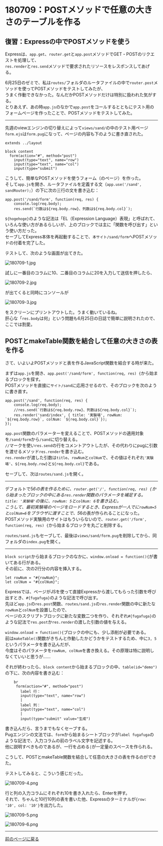 # 180709：POSTメソッドで任意の大きさのテーブルを作る

## 復習：Expressの中でPOSTメソッドを使う

Expressは、`app.get`、`router.get`と`app.post`メソッドでGET・POSTのリクエストを処理して、  
`res.render`と`res.send`メソッドで要求されたリソースをレスポンスしてあげる。

6月25日のゼミで、私は`routes/`フォルダのルータファイルの中で`router.post`メソッドを使ってPOSTメソッドをテストしてみたが、  
うまく作動できなかった。なんだかPOSTメソッドだけは特別に扱われた気がする。  
とりあえず、あの時`app.js`のなかで`app.post`をコールするとともにテスト用のフォームページを作ったことで、POSTメソッドをテストしてみた。

***

先週のviewエンジンの切り替えによって`views/sand/`の中のテスト用ページ`form.ejs`は`form.pug`になって、ページの内容も下のように書き直された。

```
extends ../layout

block content
  form(action="#", method="post")
    input(type="text", name="row")
    input(type="text", name="col")
    input(type="submit")
```

こうして、簡単なPOSTメソッドを使うフォーム（のページ）を作った。  
そして`app.js`を開き、ルータファイルを定義する文（`app.use('/sand', sandRouter);`）の下に次の三行の文を書き込む：

```
app.post('/sand/form', function(req, res) {
    console.log(req.body);
    res.send(`行数は${req.body.row}、列数は${req.body.col}`);
```

`${hogehoge}`のような記法は「EL（Expression Language）表現」と呼ばれて、いろんな使い方があるらしいが、上のブロックでは主に「関数を呼び出す」という使い方だった。  
セーブしてExpress本体を再起動することで、`本サイト/sand/form`へPOSTメソッドの付着を完了した。

テストして、次のような画面が出てきた。

![180709-1.jpg][1]

試しに一番目のコラムに10、二番目のコラムに20を入力して送信を押したら、

![180709-2.jpg][2]

が出てくると同時にコンソールが

![180709-3.jpg][3]

をスクリーンにプリントアウトした。うまく動いているね。  
肝心な「`res.body`は何」という問題も6月25日の日誌で簡単に説明されたので、ここでは割愛。

## POSTとmakeTable関数を結合して任意の大きさの表を作る

さて、いよいよPOSTメソッドと表を作るJavaScript関数を結合する時が来た。

まずは`app.js`を開き、`app.post('/sand/form', function(req, res) {`から始まるブロックを探す。  
POSTメソッドを直接に`サイト/sand`に応用させるので、そのブロックを次のように書き直す。

```
app.post('/sand', function(req, res) {
    console.log(req.body);
    //res.send(`行数は${req.body.row}、列数は${req.body.col}`);
    res.render('sand/index', { title: '実験場', rowNum: `${req.body.row}`, colNum: `${req.body.col}`});
});
```

`app.post`関数のパラメーターを変えることで、POSTメソッドの適用対象を`/sand/form`から`/sand`に切り替える。  
`//`マークを使い`res.send`の行をコメントアウトしたが、その代わりにpugに引数を渡せるメソッド`res.render`を書き込む。  
`res.render`が渡した引数は`title`、`rowNum`と`colNum`で、その値はそれぞれ`'実験場'`、`${req.body.row}`と`${req.body.col}`である。

セーブして、次は`routes/sand.js`を開く。

***

デフォルトで5*6の表を作るために、`router.get('/', function(req, res) {`から始まったブロックの中にある`res.render`関数のパラメータを補足する。  
`title: '実験場'`の後に、`rowNum: 5`と`colNum: 6`を書き込む。  
こうして、最初実験場のページをロードするとき、Expressが一人でに`rowNum=5`と`colNum=6`をブラウザに渡すことで、5*6の表が作られることになった。  
POSTメソッド実験用のサイトはもういらないので、`router.get('/form', function(req, res) {`から始まるブロックを丸ごと削除する。

`routes/sand.js`もセーブして、最後は`views/sand/form.pug`を削除してから、同フォルダの`index.pug`を開く。

***

`block script`から始まるブロックのなかに、`window.onload = function(){`が書いてある行がある。  
その前に、次の2行分の内容を挿入する。

```
let rowNum = "#{rowNum}";
let colNum = "#{colNum}";
```

Expressでは、ページがJSを使って直接Expressから渡してもらった引数を呼び出すとき、`#{fugafuga}`のような記法で呼び出す。  
先ほど`app.js`の`res.post`関数、`routes/sand.js`の`res.render`関数の中に新たな`rowNum`と`colNum`を設置したので、  
ページのスクリプトブロックに新たな変数二つを作り、それぞれ`#{fugafuga}`のような記法で`res.post`か`res.render`の渡した引数の値を与える。

`window.onload = function(){`ブロックの中にも、少し添削が必要である。  
前は`makeTable()`関数がきちんと作動したかどうかをテストするため、中に`3, 5`というパラメータを書き込んだが、  
今度はそのパラメータを`rowNum, colNum`を書き換える。その原理は特に説明しなくていいと思うが……

それが終わったら、`block content`から始まるブロックの中、`table(id="demo")`の下に、次の内容を書き込む：

```
    br
     form(action="#", method="post")
       label 行：
       input(type="text", name="row")
       | 
       label 列：
       input(type="text", name="col")
       | 
       input(type="submit" value="生成")
```

書き込んだら、言うまでもなくセーブする。  
Pugエンジンの文法では、`form`から始まるシートブロックが`label fugafuga`のような記法で、入力コラムの前のラベル文字を記述する。  
他に説明すべきものであるが、一行を占める`|`が一定量のスペースを作られる。

こうして、POSTとmakeTable関数を結合して任意の大きさの表を作るのができた。

テストしてみると、こういう感じだった。

![180709-4.png][4]

行と列の入力コラムにそれぞれ10を書き入れたら、Enterを押す。  
それで、ちゃんと10行10列の表を書いた他、Expressのターミナルが`{row: '10', col: '10'}`を出力した。

![180709-5.png][5]

![180709-6.png][6]

***

[前のページに戻る][]


[前のページに戻る]: /blog "ブログ"
[1]: /images/180709-1.jpg "1"
[2]: /images/180709-2.jpg "2"
[3]: /images/180709-3.jpg "3"
[4]: /images/180709-4.png "4"
[5]: /images/180709-5.png "5"
[6]: /images/180709-6.png "6"
